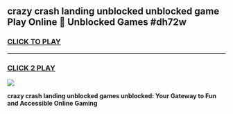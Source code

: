 
## crazy crash landing unblocked unblocked game Play Online 👋 Unblocked Games #dh72w
<h3>
<a href="https://premium.freeplayer.one?title=crazy_crash_landing_unblocked&ref=21F">CLICK TO PLAY</a></h3>
<hr>

<h3>
<a href="https://premium.freeplayer.one?title=crazy_crash_landing_unblocked&ref=21F">CLICK 2 PLAY</a>
  
</h3>

<a href="https://premium.freeplayer.one?title=crazy_crash_landing_unblocked&ref=21F/"><img src="https://clearcache.store/games.png"></a>


**crazy crash landing unblocked games unblocked: Your Gateway to Fun and Accessible Online Gaming**
